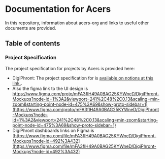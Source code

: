 # Documentation for Acers
In this repository, information about acers-org and links to useful other documents are provided.
## Table of contents


### Project Specification
The project specification for projects by Acers is provided here:

- DigiPhront: The project specification for is [available on notions at this link.](https://www.notion.so/damilola-davids/Product-Brief-DigiPhront-6e19d5fe38104fa3b8ab4a11ac0f26de). 
- Also the figma link to the UI design is https://www.figma.com/proto/mFA3flH49A0BAG25KYWneD/DigiPhront-Mockups?node-id=1%3A2&viewport=241%2C48%2C0.13&scaling=min-zoom&starting-point-node-id=475%3A69&show-proto-sidebar=1](https://www.figma.com/proto/mFA3flH49A0BAG25KYWneD/DigiPhront-Mockups?node-id=1%3A2&viewport=241%2C48%2C0.13&scaling=min-zoom&starting-point-node-id=475%3A69&show-proto-sidebar=1)
- DigiPhront dashboards links on Figma is [https://www.figma.com/file/mFA3flH49A0BAG25KYWneD/DigiPhront-Mockups?node-id=492%3A432](https://www.figma.com/file/mFA3flH49A0BAG25KYWneD/DigiPhront-Mockups?node-id=492%3A432)
